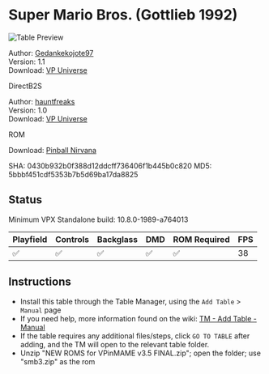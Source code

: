 ﻿# Super Mario Bros. (Gottlieb 1992)

![Table Preview](../../images/vpx-supermario.png)

Author: [Gedankekojote97](https://vpuniverse.com/profile/42203-gedankekojote97/)  
Version: 1.1  
Download: [VP Universe](https://vpuniverse.com/files/file/10223-super-mario-brothers-mod-nfozzy-fleep-sounds-lut/)

DirectB2S

Author: [hauntfreaks](https://vpuniverse.com/profile/5216-hauntfreaks/)  
Version: 1.0  
Download: [VP Universe](https://vpuniverse.com/files/file/18004-super-mario-bros-gottlieb-1992-b2s-with-full-dmd/)

ROM

Download: [Pinball Nirvana](https://pinballnirvana.com/forums/resources/smb3.2317/)

SHA: 0430b932b0f388d12ddcff736406f1b445b0c820
MD5: 5bbbf451cdf5353b7b5d69ba17da8825

## Status 

Minimum VPX Standalone build: 10.8.0-1989-a764013

| Playfield | Controls | Backglass | DMD | ROM Required | FPS | 
|-----------|----------|-----------|-----|--------------|-----|
| :white_check_mark: | :white_check_mark: | :white_check_mark: | :white_check_mark: | :white_check_mark: | 38 |

## Instructions

- Install this table through the Table Manager, using the `Add Table` > `Manual` page
- If you need help, more information found on the wiki: [TM - Add Table - Manual](https://github.com/LegendsUnchained/vpx-standalone-alp4k/wiki/%5B04%5D-%F0%9F%A7%A1-TM-%E2%80%90-Other-Features#add-table---manual)
- If the table requires any additional files/steps, click `GO TO TABLE` after adding, and the TM will open to the relevant table folder.
- Unzip "NEW ROMS for VPinMAME v3.5 FINAL.zip"; open the folder; use "smb3.zip" as the rom

